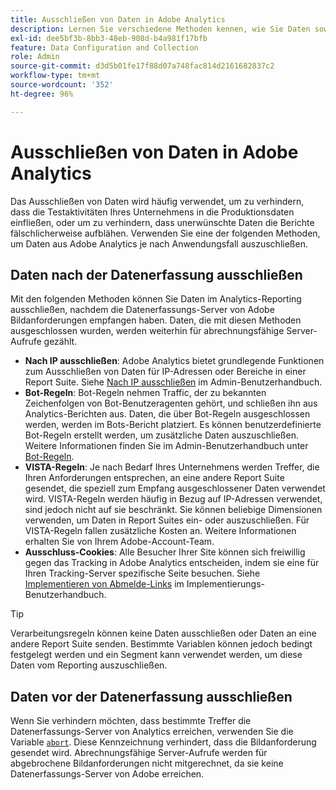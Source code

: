 ```yaml
---
title: Ausschließen von Daten in Adobe Analytics
description: Lernen Sie verschiedene Methoden kennen, wie Sie Daten sowohl vor als auch nach der Datenerfassung ausschließen können.
exl-id: dee5bf3b-8bb3-48eb-908d-b4a981f17bfb
feature: Data Configuration and Collection
role: Admin
source-git-commit: d3d5b01fe17f88d07a748fac814d2161682837c2
workflow-type: tm+mt
source-wordcount: '352'
ht-degree: 96%

---
```


# Ausschließen von Daten in Adobe Analytics

Das Ausschließen von Daten wird häufig verwendet, um zu verhindern, dass die Testaktivitäten Ihres Unternehmens in die Produktionsdaten einfließen, oder um zu verhindern, dass unerwünschte Daten die Berichte fälschlicherweise aufblähen. Verwenden Sie eine der folgenden Methoden, um Daten aus Adobe Analytics je nach Anwendungsfall auszuschließen.

## Daten nach der Datenerfassung ausschließen

Mit den folgenden Methoden können Sie Daten im Analytics-Reporting ausschließen, nachdem die Datenerfassungs-Server von Adobe Bildanforderungen empfangen haben. Daten, die mit diesen Methoden ausgeschlossen wurden, werden weiterhin für abrechnungsfähige Server-Aufrufe gezählt.

* **Nach IP ausschließen**: Adobe Analytics bietet grundlegende Funktionen zum Ausschließen von Daten für IP-Adressen oder Bereiche in einer Report Suite. Siehe [Nach IP ausschließen](/help/admin/admin/exclude-ip.md) im Admin-Benutzerhandbuch.
* **Bot-Regeln**: Bot-Regeln nehmen Traffic, der zu bekannten Zeichenfolgen von Bot-Benutzeragenten gehört, und schließen ihn aus Analytics-Berichten aus. Daten, die über Bot-Regeln ausgeschlossen werden, werden im Bots-Bericht platziert. Es können benutzerdefinierte Bot-Regeln erstellt werden, um zusätzliche Daten auszuschließen. Weitere Informationen finden Sie im Admin-Benutzerhandbuch unter [Bot-Regeln](/help/admin/admin/c-manage-report-suites/c-edit-report-suites/general/bot-removal/bot-rules.md).
* **VISTA-Regeln**: Je nach Bedarf Ihres Unternehmens werden Treffer, die Ihren Anforderungen entsprechen, an eine andere Report Suite gesendet, die speziell zum Empfang ausgeschlossener Daten verwendet wird. VISTA-Regeln werden häufig in Bezug auf IP-Adressen verwendet, sind jedoch nicht auf sie beschränkt. Sie können beliebige Dimensionen verwenden, um Daten in Report Suites ein- oder auszuschließen. Für VISTA-Regeln fallen zusätzliche Kosten an. Weitere Informationen erhalten Sie von Ihrem Adobe-Account-Team.
* **Ausschluss-Cookies**: Alle Besucher Ihrer Site können sich freiwillig gegen das Tracking in Adobe Analytics entscheiden, indem sie eine für Ihren Tracking-Server spezifische Seite besuchen. Siehe [Implementieren von Abmelde-Links](/help/implement/js/opt-out.md) im Implementierungs-Benutzerhandbuch.

>[!TIP]
>
>Verarbeitungsregeln können keine Daten ausschließen oder Daten an eine andere Report Suite senden. Bestimmte Variablen können jedoch bedingt festgelegt werden und ein Segment kann verwendet werden, um diese Daten vom Reporting auszuschließen.

## Daten vor der Datenerfassung ausschließen

Wenn Sie verhindern möchten, dass bestimmte Treffer die Datenerfassungs-Server von Analytics erreichen, verwenden Sie die Variable [`abort`](/help/implement/vars/config-vars/abort.md). Diese Kennzeichnung verhindert, dass die Bildanforderung gesendet wird. Abrechnungsfähige Server-Aufrufe werden für abgebrochene Bildanforderungen nicht mitgerechnet, da sie keine Datenerfassungs-Server von Adobe erreichen.
